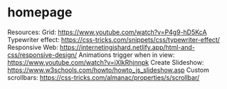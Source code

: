 # homepage

Resources:
Grid: https://www.youtube.com/watch?v=P4g9-hD5KcA
Typewriter effect: https://css-tricks.com/snippets/css/typewriter-effect/
Responsive Web: https://internetingishard.netlify.app/html-and-css/responsive-design/
Animations trigger when in view: https://www.youtube.com/watch?v=iXlkRhjnnpk
Create Slideshow: https://www.w3schools.com/howto/howto_js_slideshow.asp
Custom scrollbars: https://css-tricks.com/almanac/properties/s/scrollbar/
